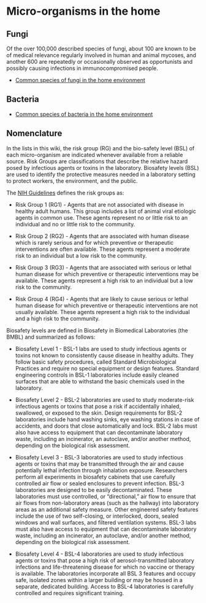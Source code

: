 <!-- TITLE: Home -->
<!-- SUBTITLE: A quick summary of Home -->

# Micro-organisms in the home
## Fungi
Of the over 100,000 described species of fungi, about 100 are known to be of medical relevance regularly involved in human and animal mycoses, and another 600 are repeatedly or occasionally observed as opportunists and possibly causing infections in immunocompromised people.

* [Common species of fungi in the home environment](fungi-list)

## Bacteria
* [Common species of bacteria in the home environment](bacteria-list)

## Nomenclature
In the lists in this wiki, the risk group (RG) and the bio-safety level (BSL) of each micro-organism are indicated whenever available from a reliable source. Risk Groups are classifications that describe the relative hazard posed by infectious agents or toxins in the laboratory. Biosafety levels (BSL) are used to identify the protective measures needed in a laboratory setting to protect workers, the environment, and the public.

The [NIH Guidelines](https://www.phe.gov/s3/BioriskManagement/biosafety/Pages/Risk-Groups.aspx) defines the risk groups as:

* Risk Group 1 (RG1) - Agents that are not associated with disease in healthy adult humans. This group includes a list of animal viral etiologic agents in common use. These agents represent no or little risk to an individual and no or little risk to the community.

* Risk Group 2 (RG2) - Agents that are associated with human disease which is rarely serious and for which preventive or therapeutic interventions are often available. These agents represent a moderate risk to an individual but a low risk to the community.

* Risk Group 3 (RG3) - Agents that are associated with serious or lethal human disease for which preventive or therapeutic interventions may be available. These agents represent a high risk to an individual but a low risk to the community.

* Risk Group 4 (RG4) - Agents that are likely to cause serious or lethal human disease for which preventive or therapeutic interventions are not usually available. These agents represent a high risk to the individual and a high risk to the community.

Biosafety levels are defined in Biosafety in Biomedical Laboratories (the BMBL) and summarized as follows:

* Biosafety Level 1 - BSL-1 labs are used to study infectious agents or toxins not known to consistently cause disease in healthy adults. They follow basic safety procedures, called Standard Microbiological Practices and require no special equipment or design features. Standard engineering controls in BSL-1 laboratories include easily cleaned surfaces that are able to withstand the basic chemicals used in the laboratory.

* Biosafety Level 2 - BSL-2 laboratories are used to study moderate-risk infectious agents or toxins that pose a risk if accidentally inhaled, swallowed, or exposed to the skin. Design requirements for BSL-2 laboratories include hand washing sinks, eye washing stations in case of accidents, and doors that close automatically and lock. BSL-2 labs must also have access to equipment that can decontaminate laboratory waste, including an incinerator, an autoclave, and/or another method, depending on the biological risk assessment.

* Biosafety Level 3 - BSL-3 laboratories are used to study infectious agents or toxins that may be transmitted through the air and cause potentially lethal infection through inhalation exposure. Researchers perform all experiments in biosafety cabinets that use carefully controlled air flow or sealed enclosures to prevent infection. BSL-3 laboratories are designed to be easily decontaminated. These laboratories must use controlled, or “directional,” air flow to ensure that air flows from non-laboratory areas (such as the hallway) into laboratory areas as an additional safety measure. Other engineered safety features include the use of two self-closing, or interlocked, doors, sealed windows and wall surfaces, and filtered ventilation systems. BSL-3 labs must also have access to equipment that can decontaminate laboratory waste, including an incinerator, an autoclave, and/or another method, depending on the biological risk assessment.

* Biosafety Level 4 - BSL-4 laboratories are used to study infectious agents or toxins that pose a high risk of aerosol-transmitted laboratory infections and life-threatening disease for which no vaccine or therapy is available. The laboratories incorporate all BSL 3 features and occupy safe, isolated zones within a larger building or may be housed in a separate, dedicated building. Access to BSL-4 laboratories is carefully controlled and requires significant training.




